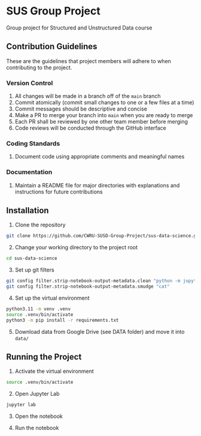 # SUS Group Project

Group project for Structured and Unstructured Data course

## Contribution Guidelines

These are the guidelines that project members will adhere to when contributing
to the project.

### Version Control

1. All changes will be made in a branch off of the `main` branch
1. Commit atomically (commit small changes to one or a few files at a time)
1. Commit messages should be descriptive and concise
1. Make a PR to merge your branch into `main` when you are ready to merge
1. Each PR shall be reviewed by one other team member before merging
1. Code reviews will be conducted through the GitHub interface

### Coding Standards

1. Document code using appropriate comments and meaningful names

### Documentation

1. Maintain a README file for major directories with explanations and
instructions for future contributions

## Installation

1. Clone the repository

```bash
git clone https://github.com/CWRU-SUSD-Group-Project/sus-data-science.git
```

2. Change your working directory to the project root

```bash
cd sus-data-science
```

3. Set up git filters

```bash
git config filter.strip-notebook-output-metadata.clean "python -m jupyter nbconvert --ClearOutputPreprocessor.enabled=True --ClearMetadataPreprocessor.enabled=True --ClearMetadataPreprocessor.preserve_nb_metadata_mask kernelspec --ClearMetadataPreprocessor.preserve_nb_metadata_mask name --to=notebook --stdin --stdout --log-level=ERROR"
git config filter.strip-notebook-output-metadata.smudge "cat"
```

4. Set up the virtual environment

```bash
python3.11 -m venv .venv
source .venv/bin/activate
python3 -m pip install -r requirements.txt
```

5. Download data from Google Drive (see DATA folder) and move it into `data/`

## Running the Project

1. Activate the virtual environment

```bash
source .venv/bin/activate
```

2. Open Jupyter Lab

```bash
jupyter lab
```

3. Open the notebook

4. Run the notebook

